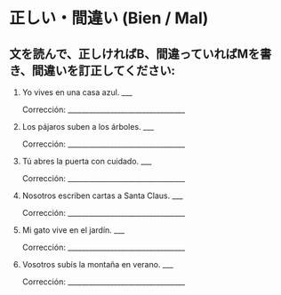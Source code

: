 # 正しい・間違い (Bien / Mal)

## 文を読んで、正しければB、間違っていればMを書き、間違いを訂正してください:

1. Yo vives en una casa azul. ___

   Corrección: _________________________________

2. Los pájaros suben a los árboles. ___

   Corrección: _________________________________

3. Tú abres la puerta con cuidado. ___

   Corrección: _________________________________

4. Nosotros escriben cartas a Santa Claus. ___

   Corrección: _________________________________

5. Mi gato vive en el jardín. ___

   Corrección: _________________________________

6. Vosotros subís la montaña en verano. ___

   Corrección: _________________________________